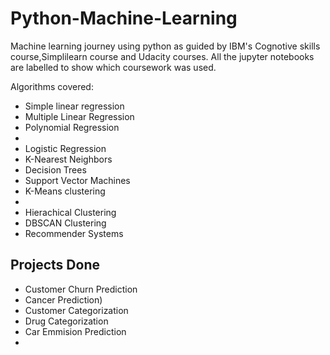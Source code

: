 # Python-Machine-Learning
Machine learning journey using python as guided by IBM's Cognotive skills course,Simplilearn course and Udacity courses.
All the jupyter notebooks are labelled to show which coursework was used. 

Algorithms covered:
<ul>
  <li>Simple linear regression </li>
  <li>Multiple Linear Regression</li>
  <li>Polynomial Regression <li>
  <li>Logistic Regression</li>
  <li>K-Nearest Neighbors</li>
  <li>Decision Trees</li>
  <li>Support Vector Machines </li>
  <li>K-Means clustering<li>
  <li>Hierachical Clustering</li>
  <li>DBSCAN Clustering </li>
  <li>Recommender Systems </li>
 </ul>
  
  ## Projects Done
  <ul>
  <li>Customer Churn Prediction</li>
  <li>Cancer Prediction)</li>
  <li>Customer Categorization</li>
  <li>Drug Categorization </li>
  <li>Car Emmision Prediction <li>
  </ul>
